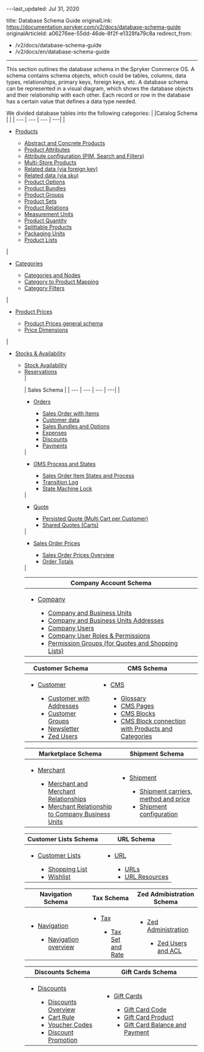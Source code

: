 ---last_updated: Jul 31, 2020

title: Database Schema Guide
originalLink: https://documentation.spryker.com/v2/docs/database-schema-guide
originalArticleId: a06276ee-55dd-46de-8f2f-e1328fa79c8a
redirect_from:
  - /v2/docs/database-schema-guide
  - /v2/docs/en/database-schema-guide
---


This section outlines the database schema in the Spryker Commerce OS. A schema contains schema objects, which could be tables, columns, data types, relationships, primary keys, foreign keys, etc. A database schema can be represented in a visual diagram, which shows the database objects and their relationship with each other. Each record or row in the database has a certain value that defines a data type needed.

We divided database tables into the following categories:
|  |Catalog Schema | |
| --- | --- | --- | ---| 
| <ul><li>[Products](/docs/scos/dev/database-schema-guide/201903.0/catalog-schema.html#products)</li><ul><li>[Abstract and Concrete Products](/docs/scos/dev/database-schema-guide/201903.0/catalog-schema.html#abstract-and-concrete-products)</li><li>[Product Attributes](/docs/scos/dev/database-schema-guide/201903.0/catalog-schema.html#product-attributes)</li><li>[Attribute configuration (PIM, Search and Filters)](/docs/scos/dev/database-schema-guide/201903.0/catalog-schema.html#attribute-configuration--pim--search-and-filters-)</li><li>[Multi-Store Products](/docs/scos/dev/database-schema-guide/201903.0/catalog-schema.html#multi-store-products)</li><li>[Related data (via foreign key)](/docs/scos/dev/database-schema-guide/201903.0/catalog-schema.html#related-data--via-foreign-key-)</li><li>[Related data (via sku)](/docs/scos/dev/database-schema-guide/201903.0/catalog-schema.html#related-data--via-sku-)</li><li>[Product Options](/docs/scos/dev/database-schema-guide/201903.0/catalog-schema.html#product-options)</li><li>[Product Bundles](/docs/scos/dev/database-schema-guide/201903.0/catalog-schema.html#product-bundles)</li><li>[Product Groups](/docs/scos/dev/database-schema-guide/201903.0/catalog-schema.html#product-groups)</li><li>[Product Sets](/docs/scos/dev/database-schema-guide/201903.0/catalog-schema.html#product-sets)</li><li>[Product Relations](/docs/scos/dev/database-schema-guide/201903.0/catalog-schema.html#product-relations)</li><li>[Measurement Units](/docs/scos/dev/database-schema-guide/201903.0/catalog-schema.html#measurement-units)</li><li>[Product Quantity](/docs/scos/dev/database-schema-guide/201903.0/catalog-schema.html#product-quantity)</li><li>[Splittable Products](/docs/scos/dev/database-schema-guide/201903.0/catalog-schema.html#splittable-products)</li><li>[Packaging Units](/docs/scos/dev/database-schema-guide/201903.0/catalog-schema.html#packaging-units)</li><li>[Product Lists](/docs/scos/dev/database-schema-guide/201903.0/catalog-schema.html#product-lists)</li></ul></ul> | <ul><li>[Categories](/docs/scos/dev/database-schema-guide/201903.0/catalog-schema.html#categories)</li><ul><li>[Categories and Nodes](/docs/scos/dev/database-schema-guide/201903.0/catalog-schema.html#categories-and-nodes)</li><li>[Category to Product Mapping](/docs/scos/dev/database-schema-guide/201903.0/catalog-schema.html#category-to-product-mapping)</li><li>[Category Filters](/docs/scos/dev/database-schema-guide/201903.0/catalog-schema.html#category-filters)</li></ul></ul> | <ul><li>[Product Prices](/docs/scos/dev/database-schema-guide/201903.0/catalog-schema.html#product-prices)</li><ul><li>[Product Prices general schema](/docs/scos/dev/database-schema-guide/201903.0/catalog-schema.html#general-schema)</li><li>[Price Dimensions](/docs/scos/dev/database-schema-guide/201903.0/catalog-schema.html#price-dimensions)</li></ul></ul> | <ul><li>[Stocks & Availability](/docs/scos/dev/database-schema-guide/201903.0/catalog-schema.html#stock---availability)</li><ul><li>[Stock Availability](/docs/scos/dev/database-schema-guide/201903.0/catalog-schema.html#stock)</li><li>[Reservations](/docs/scos/dev/database-schema-guide/201903.0/catalog-schema.html#reservations)</li> |

| Sales Schema |
| --- | --- | --- | ---| 
|<ul><li>[Orders](/docs/scos/dev/database-schema-guide/201903.0/sales-schema.html#orders)</li><ul><li>[Sales Order with Items](/docs/scos/dev/database-schema-guide/201903.0/sales-schema.html#sales-order-with-items)</li><li>[Customer data](/docs/scos/dev/database-schema-guide/201903.0/sales-schema.html#customer-data)</li><li>[Sales Bundles and Options](/docs/scos/dev/database-schema-guide/201903.0/sales-schema.html#sales-bundles-and-options)</li><li>[Expenses](/docs/scos/dev/database-schema-guide/201903.0/sales-schema.html#expenses)</li><li>[Discounts](/docs/scos/dev/database-schema-guide/201903.0/sales-schema.html#discounts)</li><li>[Payments](/docs/scos/dev/database-schema-guide/201903.0/sales-schema.html#payments)</li></ul></ul> |<ul><li>[OMS Process and States](/docs/scos/dev/database-schema-guide/201903.0/sales-schema.html#oms-process-and-states)</li><ul><li>[Sales Order Item States and Process](/docs/scos/dev/database-schema-guide/201903.0/sales-schema.html#sales-order-item-states-and-process)</li><li>[Transition Log](/docs/scos/dev/database-schema-guide/201903.0/sales-schema.html#transition-log)</li><li>[State Machine Lock](/docs/scos/dev/database-schema-guide/201903.0/sales-schema.html#state-machine-lock)</li></ul></ul> | <ul><li>[Quote](/docs/scos/dev/database-schema-guide/201903.0/sales-schema.html#quote)</li><ul><li>[Persisted Quote (Multi Cart per Customer)](/docs/scos/dev/database-schema-guide/201903.0/sales-schema.html#persisted-quote--multi-cart-per-customer-)</li><li>[Shared Quotes (Carts)](/docs/scos/dev/database-schema-guide/201903.0/sales-schema.html#shared-quotes--carts-)</li></ul></ul> | <ul><li>[Sales Order Prices](/docs/scos/dev/database-schema-guide/201903.0/sales-schema.html#sales-order-prices)</li><ul><li>[Sales Order Prices Overview](/docs/scos/dev/database-schema-guide/201903.0/sales-schema.html#overview)</li><li>[Order Totals](/docs/scos/dev/database-schema-guide/201903.0/sales-schema.html#order-totals)</li></ul></ul> |

| Company Account Schema |
| --- |
| <ul><li>[Company](/docs/scos/dev/database-schema-guide/201903.0/company-account-schema.html#company)</li><ul><li>[Company and Business Units](/docs/scos/dev/database-schema-guide/201903.0/company-account-schema.html#company-and-business-units)</li><li>[Company and Business Units Addresses](/docs/scos/dev/database-schema-guide/201903.0/company-account-schema.html#company-and-business-unit-addresses)</li><li>[Company Users](/docs/scos/dev/database-schema-guide/201903.0/company-account-schema.html#company-users)</li><li>[Company User Roles & Permissions](/docs/scos/dev/database-schema-guide/201903.0/company-account-schema.html#company-user-roles---permissions)</li><li>[Permission Groups (for Quotes and Shopping Lists)](/docs/scos/dev/database-schema-guide/201903.0/company-account-schema.html#permission-groups--for-quotes-and-shopping-lists-)</li></ul></ul> |

| Customer Schema | CMS Schema |
| --- | --- |
|<ul><li>[Customer](/docs/scos/dev/database-schema-guide/201903.0/customer-schema.html#customer-schema)</li><ul><li>[Customer with Addresses](/docs/scos/dev/database-schema-guide/201903.0/customer-schema.html#customer-with-addresses)</li><li>[Customer Groups](/docs/scos/dev/database-schema-guide/201903.0/customer-schema.html#customer-groups)</li><li>[Newsletter](/docs/scos/dev/database-schema-guide/201903.0/customer-schema.html#newsletter)</li><li>[Zed Users](/docs/scos/dev/database-schema-guide/201903.0/customer-schema.html#zed-users)</li></ul></ul> | <ul><li>[CMS](/docs/scos/dev/database-schema-guide/201903.0/cms-schema.html#cms) </li><ul><li>[Glossary](/docs/scos/dev/database-schema-guide/201903.0/cms-schema.html#glossary)</li><li>[CMS Pages](/docs/scos/dev/database-schema-guide/201903.0/cms-schema.html#cms-pages)</li><li>[CMS Blocks](/docs/scos/dev/database-schema-guide/201903.0/cms-schema.html#cms-blocks)</li><li>[CMS Block connection with Products and Categories](/docs/scos/dev/database-schema-guide/201903.0/cms-schema.html#cms-block-connection-with-products-and-categories)</li></ul></ul> |

| Marketplace Schema | Shipment Schema |
| --- | --- |
|<ul><li>[Merchant](/docs/scos/dev/database-schema-guide/201903.0/marketplace-schema.html#merchant)</li><ul><li>[Merchant and Merchant Relationships](/docs/scos/dev/database-schema-guide/201903.0/marketplace-schema.html#merchant-and-merchant-relationships)</li><li>[Merchant Relationship to Company Business Units](/docs/scos/dev/database-schema-guide/201903.0/marketplace-schema.html#merchant-relationship-to-company-business-units)</li></ul></ul> | <ul><li>[Shipment](/docs/scos/dev/database-schema-guide/201903.0/shipment-schema.html#shipment)</li><ul><li>[Shipment carriers, method and price](/docs/scos/dev/database-schema-guide/201903.0/shipment-schema.html#shipment-carriers--method-and-price)</li><li>[Shipment configuration](/docs/scos/dev/database-schema-guide/201903.0/shipment-schema.html#shipment-configuration)</li></ul></ul> |

| Customer Lists Schema | URL Schema |
| --- | --- |
|<ul><li>[Customer Lists](/docs/scos/dev/database-schema-guide/201903.0/customer-lists-schema.html#customer-lists)</li><ul><li>[Shopping List](/docs/scos/dev/database-schema-guide/201903.0/customer-lists-schema.html#shopping-list)</li><li>[Wishlist](/docs/scos/dev/database-schema-guide/201903.0/customer-lists-schema.html#wishlist)</li></ul></ul> | <ul><li>[URL](/docs/scos/dev/database-schema-guide/201903.0/url-schema.html#url)</li><ul><li>[URLs](/docs/scos/dev/database-schema-guide/201903.0/url-schema.html#urls)</li><li>[URL Resources](/docs/scos/dev/database-schema-guide/201903.0/url-schema.html#url-resources)</li></ul></ul> |

| Navigation Schema | Tax Schema | Zed Admibistration Schema |
| --- | --- | --- |
|<ul><li>[Navigation](/docs/scos/dev/database-schema-guide/201903.0/navigation-schema.html#navigation)</li><ul><li>[Navigation overview](/docs/scos/dev/database-schema-guide/201903.0/navigation-schema.html#navigation-overview)</li></ul></ul> | <ul><li> [Tax](/docs/scos/dev/database-schema-guide/201903.0/tax-schema.html#tax)</li><ul><li>[Tax Set and Rate](/docs/scos/dev/database-schema-guide/201903.0/tax-schema.html#tax-set-and-rate)</li></ul></ul> | <ul><li> [Zed Administration](/docs/scos/dev/database-schema-guide/201903.0/zed-administration-schema.html#zed-administration)</li><ul><li>[Zed Users and ACL](/docs/scos/dev/database-schema-guide/201903.0/zed-administration-schema.html#zed-users-and-acl)</li></ul></ul> |

| Discounts Schema | Gift Cards Schema |
| --- | --- |
|<ul><li> [Discounts](/docs/scos/dev/database-schema-guide/201903.0/discounts-schema.html#discounts)</li><ul><li>[Discounts Overview](/docs/scos/dev/database-schema-guide/201903.0/discounts-schema.html#overview)</li><li>[Cart Rule](/docs/scos/dev/database-schema-guide/201903.0/discounts-schema.html#cart-rule)</li><li>[Voucher Codes](/docs/scos/dev/database-schema-guide/201903.0/discounts-schema.html#voucher-codes)</li><li>[Discount Promotion](/docs/scos/dev/database-schema-guide/201903.0/discounts-schema.html#discount-promotion)</li></ul></ul> | <ul><li> [Gift Cards](/docs/scos/dev/database-schema-guide/201903.0/gift-cards-schema.html#gift-cards)</li><ul><li>[Gift Card Code](/docs/scos/dev/database-schema-guide/201903.0/gift-cards-schema.html#gift-card-code)</li><li>[Gift Card Product](/docs/scos/dev/database-schema-guide/201903.0/gift-cards-schema.html#gift-card-product)</li><li>[Gift Card Balance and Payment](/docs/scos/dev/database-schema-guide/201903.0/gift-cards-schema.html#gift-card-balance-and-payment)</li></ul></ul> |
